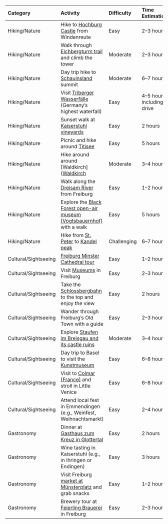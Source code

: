 | Category             | Activity                                                              | Difficulty   | Time Estimation           |
|:---------------------|:----------------------------------------------------------------------|:-------------|:--------------------------|
| Hiking/Nature        | Hike to [Hochburg Castle](https://en.wikipedia.org/wiki/Hochburg) from Windenreute                              | Easy         | 2–3 hours                 |
| Hiking/Nature        | Walk through [Eichbergturm trail](https://www.alltrails.com/de/poi/germany/baden-wurttemberg/emmendingen/eichbergturm) and climb the tower                   | Moderate     | 2–3 hours                 |
| Hiking/Nature        | Day trip hike to [Schauinsland](https://visit.freiburg.de/attraktionen/freiburg-der-schauinsland) summit                                  | Moderate     | 6–7 hours                 |
| Hiking/Nature        | Visit [Triberger Wasserfälle](https://www.triberg.de/stadt-triberg/leben-wohnen/deutschlands-hoechste-wasserfaelle) (Germany’s highest waterfall)             | Easy         | 4–5 hours including drive |
| Hiking/Nature        | Sunset walk at [Kaiserstuhl vineyards](https://www.hiking-and-drinking.com/kaiserstuhl-a-hike-through-germanys-wine-kingdom/)                                  | Easy         | 2 hours                   |
| Hiking/Nature        | Picnic and hike around [Titisee](https://www.hochschwarzwald.de/en/things-to-see/explore-lake-Titisee)                                        | Easy         | 5 hours                   |
| Hiking/Nature        | Hike around around [Waldkirch]([Waldkirch](https://www.tripadvisor.com/Attractions-g562763-Activities-Waldkirch_Baden_Wurttemberg.html)                                      | Moderate  | 3–4 hours                 |
| Hiking/Nature        | Walk along the [Dreisam River](https://visit.freiburg.de/en/feel-freiburg/dreisam-river) from Freiburg                            | Easy         | 1–2 hours                 |
| Hiking/Nature        | Explore the [Black Forest open-air museum (Vogtsbauernhof)](https://www.vogtsbauernhof.de/en/visit/museums-area) with a walk | Easy         | 5 hours                   |
| Hiking/Nature        | Hike from [St. Peter](https://de.wikipedia.org/wiki/St._Peter_(Hochschwarzwald)) to [Kandel peak](https://www.schwarzwald-tourismus.info/attraktionen/kandel-65189a0447)                                    | Challenging  | 6–7 hours                 |
| Cultural/Sightseeing | [Freiburg Minster Cathedral tour](https://freiburg-kultour.com/tour-activity/cathedral-tours/?lang=en)                                       | Easy         | 1–2 hours                 |
| Cultural/Sightseeing | Visit [Museums](https://museen.freiburg.de/startseite) in Freiburg                                   | Easy         | 2–3 hours                 |
| Cultural/Sightseeing | Take the [Schlossbergbahn](https://www.schlossberg-bahn.de/) to the top and enjoy the view                | Easy         | 2 hours                   |
| Cultural/Sightseeing | Wander through Freiburg’s Old Town with a guide                       | Easy         | 2–3 hours                 |
| Cultural/Sightseeing | Explore [Staufen im Breisgau and its castle ruins](https://placesofgermany.de/de/places/burgruine-staufen/)                      | Moderate     | 3–4 hours                 |
| Cultural/Sightseeing | Day trip to Basel to visit the [Kunstmuseum](https://kunstmuseumbasel.ch/)                            | Easy         | 6–8 hours                 |
| Cultural/Sightseeing | Visit to [Colmar (France)](https://www.tourisme-colmar.com/en/) and stroll in Little Venice                  | Easy         | 6–8 hours                 |
| Cultural/Sightseeing | Attend local fest in Emmendingen (e.g., Weinfest, Weihnachtsmarkt)    | Easy         | 2–4 hours                 |
| Gastronomy           | Dinner at [Gasthaus zum Kreuz in Glottertal](https://www.zum-kreuz.de/de/restaurant/)                            | Easy         | 2 hours                   |
| Gastronomy           | Wine tasting in Kaiserstuhl (e.g., in Ihringen or Endingen)           | Easy         | 3 hours                   |
| Gastronomy           | Visit Freiburg [market at Münsterplatz](https://veranstaltungen.freiburg.de/events/e-muenstermarkt-freiburg?source=standalone&eventDateId=2723235&widgetToken=2UvrbVzILvI.&) and grab snacks                 | Easy         | 1–2 hours                 |
| Gastronomy           | Brewery tour at [Feierling Brauerei](https://www.tripadvisor.de/Restaurant_Review-g187281-d1866958-Reviews-Hausbrauerei_Feierling-Freiburg_im_Breisgau_Baden_Wurttemberg.html) in Freiburg                        | Easy         | 2–3 hours                 |
